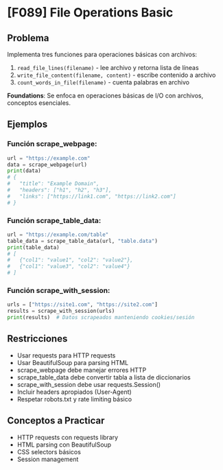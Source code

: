 # [F089] File Operations Basic

## Problema

Implementa tres funciones para operaciones básicas con archivos:

1. `read_file_lines(filename)` - lee archivo y retorna lista de líneas
2. `write_file_content(filename, content)` - escribe contenido a archivo  
3. `count_words_in_file(filename)` - cuenta palabras en archivo

**Foundations**: Se enfoca en operaciones básicas de I/O con archivos, conceptos esenciales.

## Ejemplos

### Función scrape_webpage:
```python
url = "https://example.com"
data = scrape_webpage(url)
print(data)
# {
#   "title": "Example Domain",
#   "headers": ["h1", "h2", "h3"],
#   "links": ["https://link1.com", "https://link2.com"]
# }
```

### Función scrape_table_data:
```python
url = "https://example.com/table"
table_data = scrape_table_data(url, "table.data")
print(table_data)
# [
#   {"col1": "value1", "col2": "value2"},
#   {"col1": "value3", "col2": "value4"}
# ]
```

### Función scrape_with_session:
```python
urls = ["https://site1.com", "https://site2.com"]
results = scrape_with_session(urls)
print(results)  # Datos scrapeados manteniendo cookies/sesión
```

## Restricciones
- Usar requests para HTTP requests
- Usar BeautifulSoup para parsing HTML
- scrape_webpage debe manejar errores HTTP
- scrape_table_data debe convertir tabla a lista de diccionarios
- scrape_with_session debe usar requests.Session()
- Incluir headers apropiados (User-Agent)
- Respetar robots.txt y rate limiting básico

## Conceptos a Practicar
- HTTP requests con requests library
- HTML parsing con BeautifulSoup
- CSS selectors básicos
- Session management
